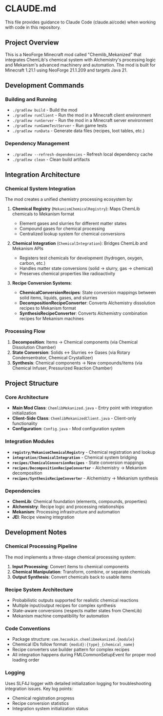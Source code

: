 # CLAUDE.md

This file provides guidance to Claude Code (claude.ai/code) when working with code in this repository.

## Project Overview

This is a NeoForge Minecraft mod called "Chemlib_Mekanized" that integrates ChemLib's chemical system with Alchemistry's processing logic and Mekanism's advanced machinery and automation. The mod is built for Minecraft 1.21.1 using NeoForge 21.1.209 and targets Java 21.

## Development Commands

### Building and Running
- `./gradlew build` - Build the mod
- `./gradlew runClient` - Run the mod in a Minecraft client environment
- `./gradlew runServer` - Run the mod in a Minecraft server environment
- `./gradlew runGameTestServer` - Run game tests
- `./gradlew runData` - Generate data files (recipes, loot tables, etc.)

### Dependency Management
- `./gradlew --refresh-dependencies` - Refresh local dependency cache
- `./gradlew clean` - Clean build artifacts

## Integration Architecture

### Chemical System Integration
The mod creates a unified chemistry processing ecosystem by:

1. **Chemical Registry** (`MekanismChemicalRegistry`): Maps ChemLib chemicals to Mekanism format
   - Element gases and slurries for different matter states
   - Compound gases for chemical processing
   - Centralized lookup system for chemical conversions

2. **Chemical Integration** (`ChemicalIntegration`): Bridges ChemLib and Mekanism APIs
   - Registers test chemicals for development (hydrogen, oxygen, carbon, etc.)
   - Handles matter state conversions (solid → slurry, gas → chemical)
   - Preserves chemical properties like radioactivity

3. **Recipe Conversion Systems**:
   - **ChemicalConversionRecipes**: State conversion mappings between solid items, liquids, gases, and slurries
   - **DecompositionRecipeConverter**: Converts Alchemistry dissolution recipes to Mekanism format
   - **SynthesisRecipeConverter**: Converts Alchemistry combination recipes for Mekanism machines

### Processing Flow
1. **Decomposition**: Items → Chemical components (via Chemical Dissolution Chamber)
2. **State Conversion**: Solids ↔ Slurries ↔ Gases (via Rotary Condensentrator, Chemical Crystallizer)
3. **Synthesis**: Chemical components → New compounds/items (via Chemical Infuser, Pressurized Reaction Chamber)

## Project Structure

### Core Architecture
- **Main Mod Class**: `ChemlibMekanized.java` - Entry point with integration initialization
- **Client-Side Class**: `ChemlibMekanizedClient.java` - Client-only functionality
- **Configuration**: `Config.java` - Mod configuration system

### Integration Modules
- **`registry/MekanismChemicalRegistry`** - Chemical registration and lookup
- **`integration/ChemicalIntegration`** - Chemical system bridging
- **`recipes/ChemicalConversionRecipes`** - State conversion mappings
- **`recipes/DecompositionRecipeConverter`** - Alchemistry → Mekanism decomposition
- **`recipes/SynthesisRecipeConverter`** - Alchemistry → Mekanism synthesis

### Dependencies
- **ChemLib**: Chemical foundation (elements, compounds, properties)
- **Alchemistry**: Recipe logic and processing relationships
- **Mekanism**: Processing infrastructure and automation
- **JEI**: Recipe viewing integration

## Development Notes

### Chemical Processing Pipeline
The mod implements a three-stage chemical processing system:
1. **Input Processing**: Convert items to chemical components
2. **Chemical Manipulation**: Transform, combine, or separate chemicals
3. **Output Synthesis**: Convert chemicals back to usable items

### Recipe System Architecture
- Probabilistic outputs supported for realistic chemical reactions
- Multiple input/output recipes for complex synthesis
- State-aware conversions (respects matter states from ChemLib)
- Mekanism machine compatibility for automation

### Code Conventions
- Package structure: `com.hecookin.chemlibmekanized.{module}`
- Chemical IDs follow format: `{modid}:{type}_{chemical_name}`
- Recipe converters use builder pattern for complex recipes
- All integration happens during FMLCommonSetupEvent for proper mod loading order

### Logging
Uses SLF4J logger with detailed initialization logging for troubleshooting integration issues. Key log points:
- Chemical registration progress
- Recipe conversion statistics
- Integration system initialization status